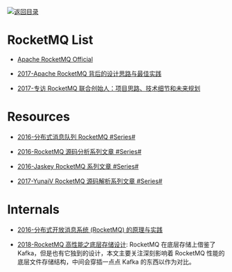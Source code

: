 [![返回目录](https://user-images.githubusercontent.com/5803001/38079637-ff0abcf0-3371-11e8-9b76-ad651620afc7.jpg)](https://github.com/wx-chevalier/Awesome-Lists)

# RocketMQ List

- [Apache RocketMQ Official](https://rocketmq.incubator.apache.org/docs/quick-start/)

- [2017-Apache RocketMQ 背后的设计思路与最佳实践](http://jm.taobao.org/2017/03/09/20170309/)

- [2017-专访 RocketMQ 联合创始人：项目思路、技术细节和未来规划](http://www.infoq.com/cn/news/2017/02/RocketMQ-future-idea)

# Resources

- [2016-分布式消息队列 RocketMQ #Series#](http://blog.csdn.net/chunlongyu/article/category/6638499)

- [2016-RocketMQ 源码分析系列文章 #Series#](http://blog.csdn.net/a417930422/article/category/6423649)

- [2016-Jaskey RocketMQ 系列文章 #Series#](http://jaskey.github.io/blog/2016/12/15/rocketmq-concept/)

- [2017-YunaiV RocketMQ 源码解析系列文章 #Series#](https://github.com/YunaiV/Blog/tree/master/RocketMQ)

# Internals

- [2016-分布式开放消息系统 (RocketMQ) 的原理与实践](http://www.jianshu.com/p/453c6e7ff81c)

- [2018-RocketMQ 高性能之底层存储设计](https://www.jianshu.com/p/d06e9bc6c463): RocketMQ 在底层存储上借鉴了 Kafka，但是也有它独到的设计，本文主要关注深刻影响着 RocketMQ 性能的底层文件存储结构，中间会穿插一点点 Kafka 的东西以作为对比。
